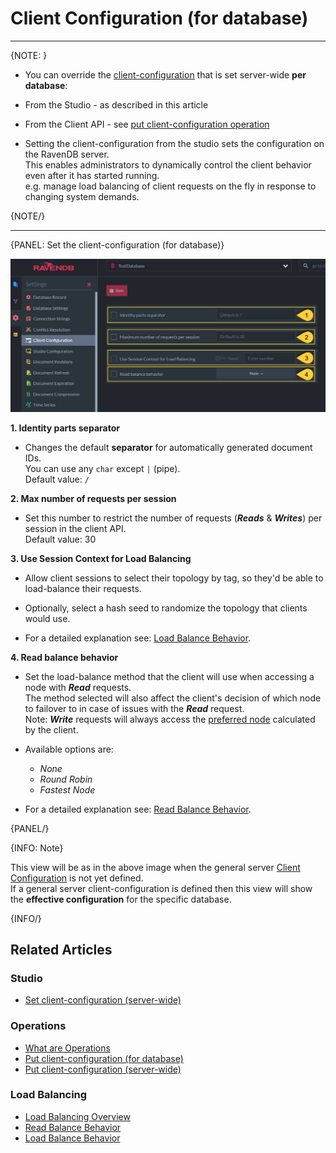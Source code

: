 ﻿# Client Configuration (for database)
---

{NOTE: }

* You can override the [client-configuration](../../../studio/server/client-configuration) that is set server-wide __per database__:
  
 * From the Studio - as described in this article
 * From the Client API - see [put client-configuration operation](../../../client-api/operations/server-wide/configuration/put-serverwide-client-configuration#put-client-configuration-(server-wide))

* Setting the client-configuration from the studio sets the configuration on the RavenDB server.  
  This enables administrators to dynamically control the client behavior even after it has started running.  
  e.g. manage load balancing of client requests on the fly in response to changing system demands.

{NOTE/}

---

{PANEL: Set the client-configuration (for database)}

![Figure 1. Client Configuration Per Database](images/client-configuration-database-1.png "Specific Client Configuration Per Database")


**1. Identity parts separator**  

  * Changes the default **separator** for automatically generated document IDs.  
    You can use any `char` except `|` (pipe).  
    Default value: `/`  

**2. Max number of requests per session**  

  * Set this number to restrict the number of requests (***Reads*** & ***Writes***) per session in the client API.  
    Default value: 30  

**3. Use Session Context for Load Balancing**  

  * Allow client sessions to select their topology by tag, 
    so they'd be able to load-balance their requests.  
  
  * Optionally, select a hash seed to randomize the topology that clients would use.

  * For a detailed explanation see: [Load Balance Behavior](../../../client-api/configuration/load-balance/load-balance-behavior).

**4. Read balance behavior**  

  * Set the load-balance method that the client will use when accessing a node with ***Read*** requests.  
    The method selected will also affect the client's decision of which node to failover to in case of issues with the ***Read*** request.  
    Note: ***Write*** requests will always access the [preferred node](../../../client-api/configuration/load-balance/overview#the-preferred-node) calculated by the client.  

  * Available options are:  
     * _None_  
     * _Round Robin_  
     * _Fastest Node_  

  * For a detailed explanation see: [Read Balance Behavior](../../../client-api/configuration/load-balance/read-balance-behavior).  

{PANEL/}

{INFO: Note}

This view will be as in the above image when the general server [Client Configuration](../../../studio/server/client-configuration) is not yet defined.  
If a general server client-configuration is defined then this view will show the __effective configuration__ for the specific database.

{INFO/}

## Related Articles

### Studio

- [Set client-configuration (server-wide)](../../../studio/server/client-configuration)

### Operations

- [What are Operations](../../../client-api/operations/what-are-operations)
- [Put client-configuration (for database)](../../../client-api/operations/maintenance/configuration/put-client-configuration)
- [Put client-configuration (server-wide)](../../../client-api/operations/server-wide/configuration/put-serverwide-client-configuration)

### Load Balancing

- [Load Balancing Overview](../../../client-api/configuration/load-balance/overview)
- [Read Balance Behavior](../../../client-api/configuration/load-balance/read-balance-behavior)
- [Load Balance Behavior](../../../client-api/configuration/load-balance/load-balance-behavior)
